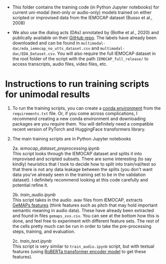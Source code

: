 - This folder contains the training code (in Python Jupyter notebooks) for current uni-modal (text-only or audio-only) models trained on either scripted or improvised data from the IEMOCAP dataset (Busso et al., 2008)

- We also use the dialog acts (DAs) annotated by (Bothe et al., 2020) and publically available on their [GitHub repo](https://github.com/bothe/EDAs). The labels have already been downloaded and can be found in `multimodal-dac/eda_iemocap_no_utts_dataset.csv` and `multimodal-dac/EDA_Dataset.csv`. You will also require the full IEMOCAP dataset in the root folder of the script with the path `IEMOCAP_full_release/` to access transcripts, audio files, video files, etc.

# Instructions to run training scripts for unimodal results
1. To run the training scripts, you can create a [conda environment](https://docs.conda.io/projects/conda/en/latest/user-guide/tasks/manage-environments.html) from the `requirements.txt` file. Or, if you come across complications, I recommend creating a new conda environment and downloading packages are you require them. You will definitely need a compatible recent version of PyTorch and HuggingFace transformers library.

2. The main training scripts are in Python Jupyter notebooks

    2a. *iemocap_dataset_preprocessing.ipynb*\
        This script looks through the IEMOCAP dataset and splits it into improvised and scripted subsets. There are some interesting (to say kindly) heuristics that I took to decide how to split into train/val/test so that there is not any data leakage between the splits (you don't want data you've already seen in the training set to be in the validation dataset). I definitely recommend looking at this code carefully and potential refine it. 

    2b. *train_audio.ipynb*\
        This script takes in the audio .wav files from IEMOCAP, extracts [GeMAPs features](https://sail.usc.edu/publications/files/eyben-preprinttaffc-2015.pdf) (think features such as pitch that may hold important semantic meaning in audio data). These have already been extracted and found in files `gemaps_xxx.csv`. You can see at the bottom how this is done, and feel free to experiment with different feature sets. The rest of the cells pretty much can be run in order to take the pre-processing steps, training, and evaluation. 

    2c. *train_text.ipynb*\
        This script is very similar to `train_audio.ipynb` script, but with textual features (using [RoBERTa transformer encoder model](https://huggingface.co/FacebookAI/roberta-large) to get these features). 
    



